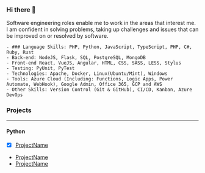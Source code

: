 ### Hi there 👋

Software engineering roles enable me to work in the areas that interest me. I am confident in solving problems, taking up challenges and issues that can be improved on or resolved by software.

```
- ### Language Skills: PHP, Python, JavaScript, TypeScript, PHP, C#, Ruby, Rust
- Back-end: NodeJS, Flask, SQL, PostgreSQL, MongoDB
- Front-end React, VueJS, Angular, HTML, CSS, SASS, LESS, Stylus
- Testing: PyUnit, PyTest
- Technologies: Apache, Docker, Linux(Ubuntu/Mint), Windows
- Tools: Azure Cloud (Including: Functions, Logic Apps, Power Automate, WebHook), Google Admin, Office 365, GCP and AWS
- Other Skills: Version Control (Git & GitHub), CI/CD, Kanban, Azure DevOps
```
### Projects
---

#### Python

- [x] [ProjectName](https://...)
- [ProjectName](https://...)
- [ProjectName](https://...)


<!--
- 🔭 I’m currently working on ...
- 🌱 I’m currently learning ...
- 👯 I’m looking to collaborate on ...
- 🤔 I’m looking for help with ...
- 💬 Ask me about ...
- 📫 How to reach me: ...
- 😄 Pronouns: ...
- ⚡ Fun fact: ...
-->
